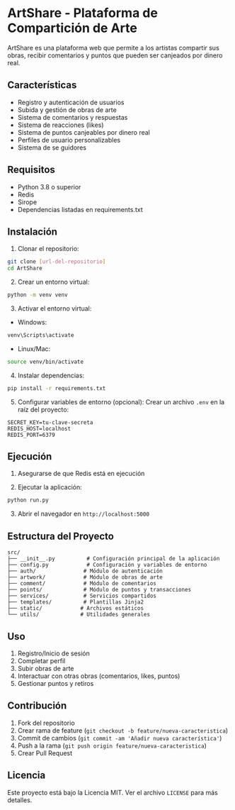 # ArtShare - Plataforma de Compartición de Arte

ArtShare es una plataforma web que permite a los artistas compartir sus obras, recibir comentarios y puntos que pueden ser canjeados por dinero real.

## Características

- Registro y autenticación de usuarios
- Subida y gestión de obras de arte
- Sistema de comentarios y respuestas
- Sistema de reacciones (likes)
- Sistema de puntos canjeables por dinero real
- Perfiles de usuario personalizables
- Sistema de se guidores

## Requisitos

- Python 3.8 o superior
- Redis
- Sirope
- Dependencias listadas en requirements.txt

## Instalación

1. Clonar el repositorio:
```bash
git clone [url-del-repositorio]
cd ArtShare
```

2. Crear un entorno virtual:
```bash
python -m venv venv
```

3. Activar el entorno virtual:
- Windows:
```bash
venv\Scripts\activate
```
- Linux/Mac:
```bash
source venv/bin/activate
```

4. Instalar dependencias:
```bash
pip install -r requirements.txt
```

5. Configurar variables de entorno (opcional):
Crear un archivo `.env` en la raíz del proyecto:
```
SECRET_KEY=tu-clave-secreta
REDIS_HOST=localhost
REDIS_PORT=6379
```

## Ejecución

1. Asegurarse de que Redis está en ejecución

2. Ejecutar la aplicación:
```bash
python run.py
```

3. Abrir el navegador en `http://localhost:5000`

## Estructura del Proyecto

```
src/
├── __init__.py          # Configuración principal de la aplicación
├── config.py            # Configuración y variables de entorno
├── auth/               # Módulo de autenticación
├── artwork/            # Módulo de obras de arte
├── comment/            # Módulo de comentarios
├── points/             # Módulo de puntos y transacciones
├── services/           # Servicios compartidos
├── templates/          # Plantillas Jinja2
├── static/            # Archivos estáticos
└── utils/             # Utilidades generales
```

## Uso

1. Registro/Inicio de sesión
2. Completar perfil
3. Subir obras de arte
4. Interactuar con otras obras (comentarios, likes, puntos)
5. Gestionar puntos y retiros

## Contribución

1. Fork del repositorio
2. Crear rama de feature (`git checkout -b feature/nueva-caracteristica`)
3. Commit de cambios (`git commit -am 'Añadir nueva característica'`)
4. Push a la rama (`git push origin feature/nueva-caracteristica`)
5. Crear Pull Request

## Licencia

Este proyecto está bajo la Licencia MIT. Ver el archivo `LICENSE` para más detalles. 
